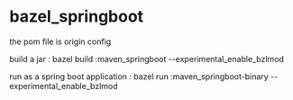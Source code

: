 # bazel_springboot

the pom file is origin config

build a jar :    bazel build :maven_springboot --experimental_enable_bzlmod

run as a spring boot application : bazel run :maven_springboot-binary --experimental_enable_bzlmod
